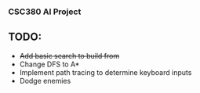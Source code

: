 ### CSC380 AI Project

## TODO:
* ~~Add basic search to build from~~
* Change DFS to A*
* Implement path tracing to determine keyboard inputs
* Dodge enemies